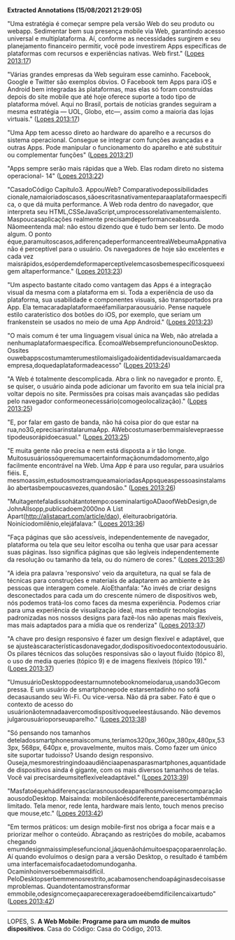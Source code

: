 **Extracted Annotations (15/08/2021 21:29:05)**

"Uma estratégia é começar sempre pela versão Web do seu produto ou webapp. Sedimentar bem sua presença mobile via Web, garantindo acesso universal e multiplataforma. Aí, conforme as necessidades surgirem e seu planejamento financeiro permitir, você pode investirem Apps específicas de plataformas com recursos e experiências nativas. Web first." ([Lopes 2013:17](zotero://open-pdf/groups/4374086/items/D4ALWJMM?page=17))

"Várias grandes empresas da Web seguiram esse caminho. Facebook, Google e Twitter são exemplos óbvios. O Facebook tem Apps para iOS e Android bem integradas às plataformas, mas elas só foram construídas depois do site mobile que até hoje oferece suporte a todo tipo de plataforma móvel. Aqui no Brasil, portais de notícias grandes seguiram a mesma estratégia — UOL, Globo, etc—, assim como a maioria das lojas virtuais." ([Lopes 2013:17](zotero://open-pdf/groups/4374086/items/D4ALWJMM?page=17))

"Uma App tem acesso direto ao hardware do aparelho e a recursos do sistema operacional. Consegue se integrar com funções avançadas e a outras Apps. Pode manipular o funcionamento do aparelho e até substituir ou complementar funções" ([Lopes 2013:21](zotero://open-pdf/groups/4374086/items/D4ALWJMM?page=21))

"Apps sempre serão mais rápidas que a Web. Elas rodam direto no sistema operacional- 14" ([Lopes 2013:22](zotero://open-pdf/groups/4374086/items/D4ALWJMM?page=22))

"CasadoCódigo Capítulo3. AppouWeb? Comparativodepossibilidades cionale,namaioriadoscasos,sãoescritasnativamenteparaaplataformaespecífica, o que dá muita performance. A Web roda dentro do navegador, que interpreta seu HTML,CSSeJavaScript,umprocessorelativamentemaislento. Maspoucasaplicações realmente precisamdeperformanceabsurda. Nãomeentenda mal: não estou dizendo que é tudo bem ser lento. De modo algum. O ponto éque,paramuitoscasos,adiferençadeperformanceentreaWebeumaAppnativa não é perceptível para o usuário. Os navegadores de hoje são excelentes e cada vez maisrápidos,esóperdemdeformaperceptívelemcasosbemespecíficosqueexigem altaperformance." ([Lopes 2013:23](zotero://open-pdf/groups/4374086/items/D4ALWJMM?page=23))

"Um aspecto bastante citado como vantagem das Apps é a integração visual da mesma com a plataforma em si. Toda a experiência de uso da plataforma, sua usabilidade e componentes visuais, são transportados pra App. Ela temacaradaplataformaeéfamiliarparaousuário. Pense naquele estilo caraterístico dos botões do iOS, por exemplo, que seriam um frankenstein se usados no meio de uma App Android." ([Lopes 2013:23](zotero://open-pdf/groups/4374086/items/D4ALWJMM?page=23))

"O mais comum é ter uma linguagem visual única na Web, não atrelada a nenhumaplataformaespecífica. ÉcomoaWebsemprefuncionounoDesktop. Ossites ouwebappscostumamterumestilomaisligadoàidentidadevisualdamarcaeda empresa,doquedaplataformadeacesso" ([Lopes 2013:24](zotero://open-pdf/groups/4374086/items/D4ALWJMM?page=24))

"A Web é totalmente descomplicada. Abra o link no navegador e pronto. E, se quiser, o usuário ainda pode adicionar um favorito em sua tela inicial pra voltar depois no site. Permissões pra coisas mais avançadas são pedidas pelo navegador conformeonecessário(comogeolocalização)." ([Lopes 2013:25](zotero://open-pdf/groups/4374086/items/D4ALWJMM?page=25))

"E, por falar em gasto de banda, não há coisa pior do que estar na rua,no3G,eprecisarinstalarumaApp. AWebcostumaserbemmaislevepraesse tipodeusorápidoecasual." ([Lopes 2013:25](zotero://open-pdf/groups/4374086/items/D4ALWJMM?page=25))

"E muita gente não precisa e nem está disposta a ir tão longe. Muitosusuáriossóqueremumacertainformaçãonumdadomomento,algo facilmente encontrável na Web. Uma App é para uso regular, para usuários fiéis. E, mesmoassim,estudosmostramqueamaioriadasAppsqueaspessoasinstalamsão abertasbempoucasvezes,quandosão." ([Lopes 2013:26](zotero://open-pdf/groups/4374086/items/D4ALWJMM?page=26))

"Muitagentefaladissohátantotempo:oseminalartigoADaoofWebDesign,de JohnAllsopp,publicadoem2000no A List Apart(http://alistapart.com/article/dao), éleituraobrigatória. Noiníciodomilênio,elejáfalava:" ([Lopes 2013:36](zotero://open-pdf/groups/4374086/items/D4ALWJMM?page=36))

"Faça páginas que são acessíveis, independentemente de navegador, plataforma ou tela que seu leitor escolha ou tenha que usar para acessar suas páginas. Isso significa páginas que são legíveis independentemente da resolução ou tamanho da tela, ou do número de cores." ([Lopes 2013:36](zotero://open-pdf/groups/4374086/items/D4ALWJMM?page=36))

"A ideia pra palavra 'responsivo' veio da arquitetura, na qual se fala de técnicas para construções e materiais de adaptarem ao ambiente e às pessoas que interagem comele. AíoEthanfala: "Ao invés de criar designs desconectados para cada um do crescente número de dispositivos web, nós podemos tratá-los como faces da mesma experiência. Podemos criar para uma experiência de visualização ideal, mas embutir tecnologias padronizadas nos nossos designs para fazê-los não apenas mais flexíveis, mas mais adaptados para a mídia que os renderiza" ([Lopes 2013:37](zotero://open-pdf/groups/4374086/items/D4ALWJMM?page=37))

"A chave pro design responsivo é fazer um design flexível e adaptável, que se ajusteàscaracterísticasdonavegador,dodispositivoedocontextodousuário. Os pilares técnicos das soluções responsivas são o layout fluído (tópico 8), o uso de media queries (tópico 9) e de imagens flexíveis (tópico 19)." ([Lopes 2013:37](zotero://open-pdf/groups/4374086/items/D4ALWJMM?page=37))

"UmusuárioDesktoppodeestarnumnotebooknomeiodarua,usando3Gecom pressa. E um usuário de smartphonepode estarsentadinho no sofá decasausando seu Wi-Fi. Ou vice-versa. Não dá pra saber. Fato é que o contexto de acesso do usuárionãotemnadaavercomodispositivoqueeleestáusando. Não devemos julgarousuárioporseuaparelho." ([Lopes 2013:38](zotero://open-pdf/groups/4374086/items/D4ALWJMM?page=38))

"Só pensando nos tamanhos deteladossmartphonesmaiscomuns,teríamos320px,360px,380px,480px,533px, 568px, 640px e, provavelmente, muitos mais. Como fazer um único site suportar tudoisso? Usando design responsivo. Ouseja,mesmorestringindoaaudiênciaapenasparasmartphones,aquantidade de dispositivos ainda é gigante, com os mais diversos tamanhos de telas. Você vai precisardeumsiteflexíveleadaptável." ([Lopes 2013:39](zotero://open-pdf/groups/4374086/items/D4ALWJMM?page=39))

"Masfatoéquehádiferençasclarasnousodeaparelhosmóveisemcomparação aousodoDesktop. Maisainda: mobilenãoésódiferente,parecesertambémmais limitado. Tela menor, rede lenta, hardware mais lento, touch menos preciso que mouse,etc." ([Lopes 2013:42](zotero://open-pdf/groups/4374086/items/D4ALWJMM?page=42))

"Em termos práticos: um design mobile-first nos obriga a focar mais e a priorizar melhor o conteúdo. Abraçando as restrições do mobile, acabamos chegando emumdesignmaissimplesefuncional,jáquenãohámuitoespaçoparaenrolação. Aí quando evoluímos o design para a versão Desktop, o resultado é também uma interfacemaisfocadaetodomundoganha. Ocaminhoinversoébemmaisdifícil. PeloDesktopserbemmenosrestrito,acabamosenchendoapáginasdecoisassemproblemas. Quandotentamostransformar emmobile,odesigncomeçaaparecerexageradoeébemdifícilencaixartudo" ([Lopes 2013:42](zotero://open-pdf/groups/4374086/items/D4ALWJMM?page=42))

---
LOPES, S. **A Web Mobile: Programe para um mundo de muitos dispositivos**. Casa do Código: Casa do Código, 2013.